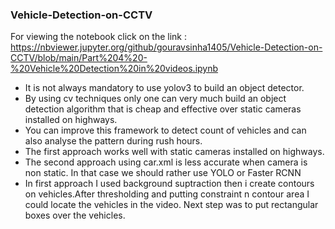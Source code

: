 ### Vehicle-Detection-on-CCTV
For viewing the notebook click on the link : https://nbviewer.jupyter.org/github/gouravsinha1405/Vehicle-Detection-on-CCTV/blob/main/Part%204%20-%20Vehicle%20Detection%20in%20videos.ipynb
- It is not always mandatory to use yolov3 to build an object detector.
- By using cv techniques only one can very much build an object detection algorithm that is cheap and effective over static cameras installed on highways.
- You can improve this framework to detect count of vehicles and can also analyse the pattern during rush hours.
- The first approach works well with static cameras installed on highways.
- The second approach using car.xml is less accurate when camera is non static. In that case we should rather use YOLO or Faster RCNN
- In first approach I used background suptraction then i create contours on vehicles.After thresholding and putting constraint n contour area I could locate the vehicles in the video. Next step was to put rectangular boxes over the vehicles.
